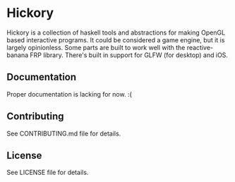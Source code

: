 # Hickory

Hickory is a collection of haskell tools and abstractions for making OpenGL based interactive programs. It could be considered a game engine, but it is largely opinionless. Some parts are built to work well with the reactive-banana FRP library. There's built in support for GLFW (for desktop) and iOS.

## Documentation

Proper documentation is lacking for now.  :(

## Contributing

See CONTRIBUTING.md file for details.

## License

See LICENSE file for details.

